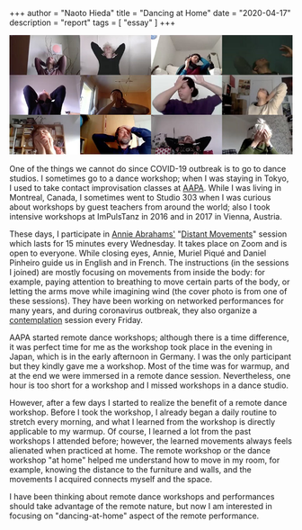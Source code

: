 +++
author = "Naoto Hieda"
title = "Dancing at Home"
date = "2020-04-17"
description = "report"
tags = [ "essay" ]
+++

![](/images/2020-04-17-dance-at-home-ja.jpg)

One of the things we cannot do since COVID-19 outbreak is to go to dance studios. I sometimes go to a dance workshop; when I was staying in Tokyo, I used to take contact improvisation classes at [AAPA](http://minori.aapa.jp/). While I was living in Montreal, Canada, I sometimes went to Studio 303 when I was curious about workshops by guest teachers from around the world; also I took intensive workshops at ImPulsTanz in 2016 and in 2017 in Vienna, Austria.

These days, I participate in [Annie Abrahams'](https://www.bram.org/) "[Distant Movements](https://distantmovements.tumblr.com/)" session which lasts for 15 minutes every Wednesday. It takes place on Zoom and is open to everyone. While closing eyes, Annie, Muriel Piqué and Daniel Pinheiro guide us in English and in French. The instructions (in the sessions I joined) are mostly focusing on movements from inside the body: for example, paying attention to breathing to move certain parts of the body, or letting the arms move while imagining wind (the cover photo is from one of these sessions). They have been working on networked performances for many years, and during coronavirus outbreak, they also organize a [contemplation](https://bram.org/distantF/) session every Friday.

AAPA started remote dance workshops; although there is a time difference, it was perfect time for me as the workshop took place in the evening in Japan, which is in the early afternoon in Germany. I was the only participant but they kindly gave me a workshop. Most of the time was for warmup, and at the end we were immersed in a remote dance session. Nevertheless, one hour is too short for a workshop and I missed workshops in a dance studio.

However, after a few days I started to realize the benefit of a remote dance workshop. Before I took the workshop, I already began a daily routine to stretch every morning, and what I learned from the workshop is directly applicable to my warmup. Of course, I learned a lot from the past workshops I attended before; however, the learned movements always feels alienated when practiced at home. The remote workshop or the dance workshop "at home" helped me understand how to move in my room, for example, knowing the distance to the furniture and walls, and the movements I acquired connects myself and the space.

I have been thinking about remote dance workshops and performances should take advantage of the remote nature, but now I am interested in focusing on "dancing-at-home" aspect of the remote performance.
